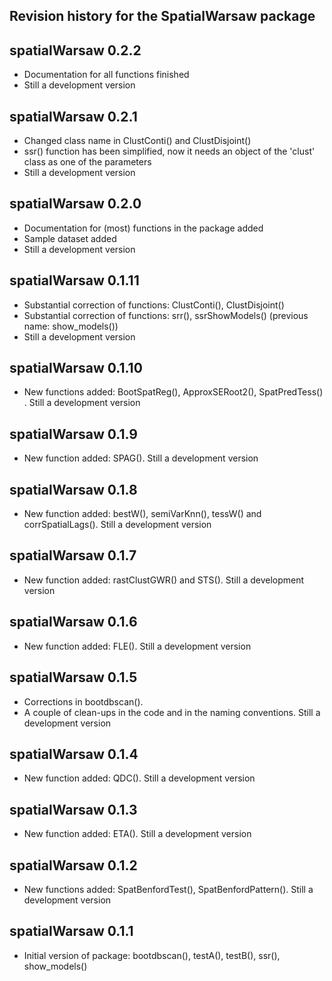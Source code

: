 Revision history for the SpatialWarsaw package
----------------------------------------------

## spatialWarsaw 0.2.2

* Documentation for all functions finished
* Still a development version

## spatialWarsaw 0.2.1

* Changed class name in ClustConti() and ClustDisjoint()
* ssr() function has been simplified, now it needs an object of the 'clust' class as one of the parameters
* Still a development version

## spatialWarsaw 0.2.0

* Documentation for (most) functions in the package added
* Sample dataset added
* Still a development version

## spatialWarsaw 0.1.11

* Substantial correction of functions: ClustConti(), ClustDisjoint()
* Substantial correction of functions: srr(), ssrShowModels() (previous name: show_models())
* Still a development version

## spatialWarsaw 0.1.10

* New functions added: BootSpatReg(), ApproxSERoot2(), SpatPredTess() . Still a development version

## spatialWarsaw 0.1.9

* New function added: SPAG(). Still a development version

## spatialWarsaw 0.1.8

* New function added: bestW(), semiVarKnn(), tessW() and corrSpatialLags(). Still a development version

## spatialWarsaw 0.1.7

* New function added: rastClustGWR() and STS(). Still a development version

## spatialWarsaw 0.1.6

* New function added: FLE(). Still a development version

## spatialWarsaw 0.1.5

* Corrections in bootdbscan(). 
* A couple of clean-ups in the code and in the naming conventions.  Still a development version

## spatialWarsaw 0.1.4

* New function added: QDC(). Still a development version

## spatialWarsaw 0.1.3

* New function added: ETA(). Still a development version

## spatialWarsaw 0.1.2

* New functions added: SpatBenfordTest(), SpatBenfordPattern(). Still a development version

## spatialWarsaw 0.1.1

* Initial version of package: bootdbscan(), testA(), testB(), ssr(), show_models()
